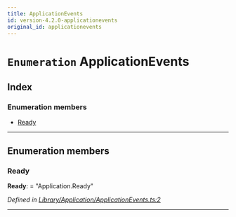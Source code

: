 ```yaml
---
title: ApplicationEvents
id: version-4.2.0-applicationevents
original_id: applicationevents
---
```


# `Enumeration` ApplicationEvents

## Index

### Enumeration members

* [Ready](applicationevents#ready)

---

## Enumeration members

<a id="ready"></a>

###  Ready

**Ready**:  = "Application.Ready"

*Defined in [Library/Application/ApplicationEvents.ts:2](https://github.com/SpoonX/stix/blob/88d2215/src/Library/Application/ApplicationEvents.ts#L2)*

___

